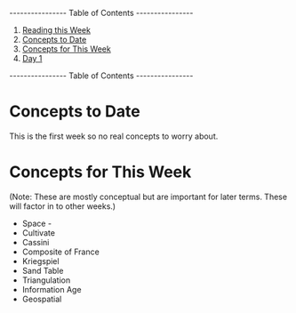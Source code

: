 ---------------- Table of Contents ---------------- 

1. [Reading this Week](#reading)
2. [Concepts to Date](#todate)
3. [Concepts for This Week](#thisweek)
4. [Day 1](#day1)

---------------- Table of Contents ---------------- 
# <a id="midterm"></a>Concepts to Date
This is the first week so no real concepts to worry about. 
# <a id = "today"></a>Concepts for This Week 
(Note: These are mostly conceptual but are important for later terms. These will factor in to other weeks.)
* Space - 
* Cultivate
* Cassini
* Composite of France
* Kriegspiel
* Sand Table
* Triangulation
* Information Age
* Geospatial